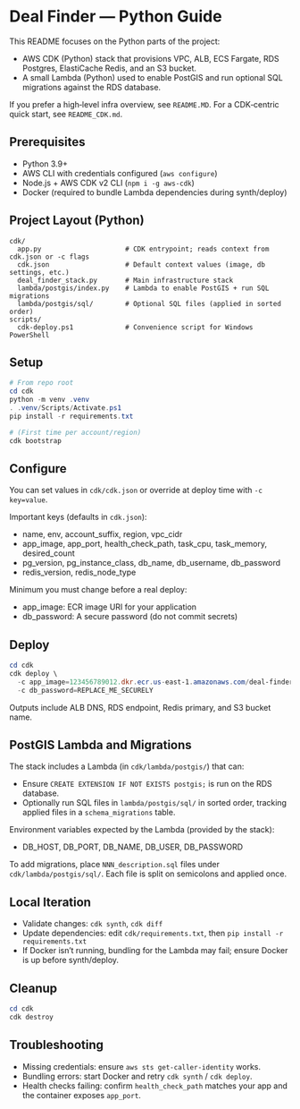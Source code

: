 # Deal Finder — Python Guide

This README focuses on the Python parts of the project:

- AWS CDK (Python) stack that provisions VPC, ALB, ECS Fargate, RDS Postgres, ElastiCache Redis, and an S3 bucket.
- A small Lambda (Python) used to enable PostGIS and run optional SQL migrations against the RDS database.

If you prefer a high‑level infra overview, see `README.MD`. For a CDK‑centric quick start, see `README_CDK.md`.

## Prerequisites
- Python 3.9+
- AWS CLI with credentials configured (`aws configure`)
- Node.js + AWS CDK v2 CLI (`npm i -g aws-cdk`)
- Docker (required to bundle Lambda dependencies during synth/deploy)

## Project Layout (Python)
```
cdk/
  app.py                     # CDK entrypoint; reads context from cdk.json or -c flags
  cdk.json                   # Default context values (image, db settings, etc.)
  deal_finder_stack.py       # Main infrastructure stack
  lambda/postgis/index.py    # Lambda to enable PostGIS + run SQL migrations
  lambda/postgis/sql/        # Optional SQL files (applied in sorted order)
scripts/
  cdk-deploy.ps1             # Convenience script for Windows PowerShell
```

## Setup
```powershell
# From repo root
cd cdk
python -m venv .venv
. .venv/Scripts/Activate.ps1
pip install -r requirements.txt

# (First time per account/region)
cdk bootstrap
```

## Configure
You can set values in `cdk/cdk.json` or override at deploy time with `-c key=value`.

Important keys (defaults in `cdk.json`):

- name, env, account_suffix, region, vpc_cidr
- app_image, app_port, health_check_path, task_cpu, task_memory, desired_count
- pg_version, pg_instance_class, db_name, db_username, db_password
- redis_version, redis_node_type

Minimum you must change before a real deploy:

- app_image: ECR image URI for your application
- db_password: A secure password (do not commit secrets)

## Deploy
```powershell
cd cdk
cdk deploy \
  -c app_image=123456789012.dkr.ecr.us-east-1.amazonaws.com/deal-finder:latest \
  -c db_password=REPLACE_ME_SECURELY
```

Outputs include ALB DNS, RDS endpoint, Redis primary, and S3 bucket name.

## PostGIS Lambda and Migrations
The stack includes a Lambda (in `cdk/lambda/postgis/`) that can:

- Ensure `CREATE EXTENSION IF NOT EXISTS postgis;` is run on the RDS database.
- Optionally run SQL files in `lambda/postgis/sql/` in sorted order, tracking applied files in a `schema_migrations` table.

Environment variables expected by the Lambda (provided by the stack):

- DB_HOST, DB_PORT, DB_NAME, DB_USER, DB_PASSWORD

To add migrations, place `NNN_description.sql` files under `cdk/lambda/postgis/sql/`. Each file is split on semicolons and applied once.

## Local Iteration
- Validate changes: `cdk synth`, `cdk diff`
- Update dependencies: edit `cdk/requirements.txt`, then `pip install -r requirements.txt`
- If Docker isn’t running, bundling for the Lambda may fail; ensure Docker is up before synth/deploy.

## Cleanup
```powershell
cd cdk
cdk destroy
```

## Troubleshooting
- Missing credentials: ensure `aws sts get-caller-identity` works.
- Bundling errors: start Docker and retry `cdk synth` / `cdk deploy`.
- Health checks failing: confirm `health_check_path` matches your app and the container exposes `app_port`.
